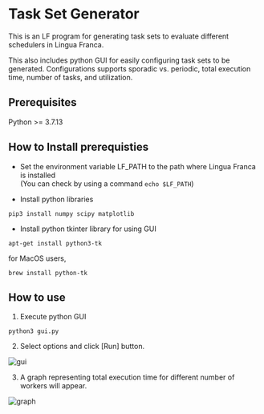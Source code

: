 # Task Set Generator
This is an LF program for generating task sets to evaluate different schedulers in Lingua Franca. 

This also includes python GUI for easily configuring task sets to be generated. 
Configurations supports sporadic vs. periodic, total execution time, number of tasks, and utilization.

## Prerequisites
Python >= 3.7.13


## How to Install prerequisties
* Set the environment variable LF_PATH to the path where Lingua Franca is installed  
  (You can check by using a command `echo $LF_PATH`)

* Install python libraries
```
pip3 install numpy scipy matplotlib
```

* Install python tkinter library for using GUI
```
apt-get install python3-tk
```

for MacOS users, 
```
brew install python-tk
```

## How to use

1. Execute python GUI
```
python3 gui.py
```

2. Select options and click [Run] button.

![gui](https://user-images.githubusercontent.com/43602849/171114948-b6820891-a655-4165-af48-16ada7836900.png)

3. A graph representing total execution time for different number of workers will appear.


![graph](https://user-images.githubusercontent.com/43602849/171115217-db1fec79-c088-4704-82eb-1ba817d519d5.png)
